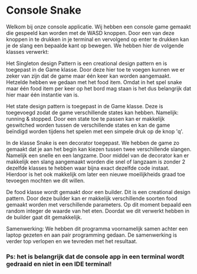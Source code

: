 
# Console Snake

Welkom bij onze console applicatie. Wij hebben een console game gemaakt die gespeeld kan worden met de WASD knoppen. Door een van deze knoppen in te drukken in je terminal en vervolgend op enter te drukken kan je de slang een bepaalde kant op bewegen. We hebben hier de volgende klasses verwerkt:

Het Singleton design Pattern is een creational design pattern en is toegepast in de Game klasse. Door deze hier toe te voegen kunnen we er zeker van zijn dat de game maar één keer kan worden aangemaakt. Hetzelde hebben we gedaan met het food item. Omdat in het spel snake maar één food item per keer op het bord mag staan is het dus belangrijk dat hier maar één instantie van is.

Het state design pattern is toegepast in de Game klasse. Deze is toegevoegd zodat de game verschillende states kan hebben. Namelijk: running & stopped. Door een state toe te passen kan er makkelijk geswitched worden tussen de verschillende states en kan de game beïndigd worden tijdens het spelen met een simpele druk op de knop 'q'.

In de klasse Snake is een decorator toegepast. We hebben de game zo gemaakt dat je aan het begin kan kiezen tussen twee verschillende slangen. Namelijk een snelle en een langzame. Door middel van de decorator kan er makkelijk een slang aangemaakt worden die snel of langzaam is zonder 2 dezelfde klasses te hebben waar bijna exact dezelfde code instaat. Hierdoor is het ook makkelijk om later een nieuwe moeilijkheids graad toe tevoegen mochten we dit willen.

De food klasse wordt gemaakt door een builder. Dit is een creational design pattern. Door deze builder kan er makkelijk verschillende soorten food gemaakt worden met verschillende parameters. Op dit moment bepaald een random integer de waarde van het eten. Doordat we dit verwerkt hebben in de builder gaat dit gemakkelijk.


Samenwerking:
We hebben dit programma voornamelijk samen achter een laptop gezeten en aan pair programming gedaan. De samenwerking is verder top verlopen en we tevreden met het resultaat. 


### Ps: het is belangrijk dat de console app in een terminal wordt gedraaid en niet in een IDE terminal!
